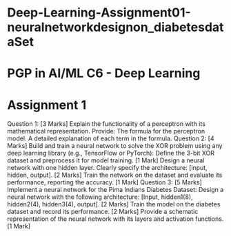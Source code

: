 # Deep-Learning-Assignment01-neuralnetworkdesignon_diabetesdataSet

# PGP in AI/ML C6 - Deep Learning

# Assignment 1

Question 1: [3 Marks]
Explain the functionality of a perceptron with its mathematical representation. Provide:
The formula for the perceptron model.
A detailed explanation of each term in the formula.
Question 2: [4 Marks]
Build and train a neural network to solve the XOR problem using any deep learning library (e.g., TensorFlow or PyTorch):
Define the 3-bit XOR dataset and preprocess it for model training. [1 Mark]
Design a neural network with one hidden layer. Clearly specify the architecture: [input, hidden, output]. [2 Marks]
Train the network on the dataset and evaluate its performance, reporting the accuracy. [1 Mark]
Question 3: [5 Marks]
Implement a neural network for the Pima Indians Diabetes Dataset:
Design a neural network with the following architecture: [Input, hidden1(8), hidden2(4), hidden3(4), output]. [2 Marks]
Train the model on the diabetes dataset and record its performance. [2 Marks]
Provide a schematic representation of the neural network with its layers and activation functions. [1 Mark]
